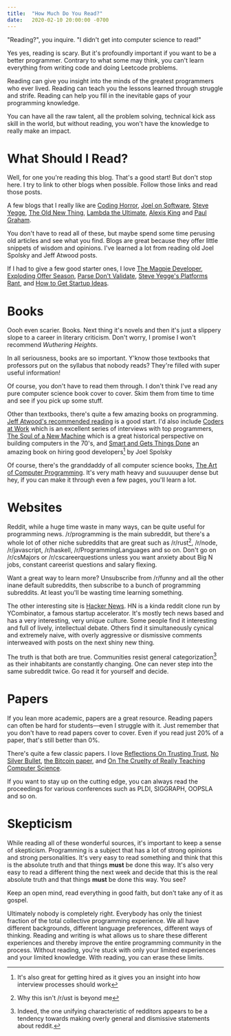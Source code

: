 ```yaml
---
title:  "How Much Do You Read?"
date:   2020-02-10 20:00:00 -0700
---
```


"Reading?", you inquire. "I didn't get into computer science to read!"

Yes yes, reading is scary. But it's profoundly important if you want
to be a better programmer. Contrary to what some may think, you can't
learn everything from writing code and doing Leetcode problems.

Reading can give you insight into the minds of the greatest
programmers who ever lived. Reading can teach you the lessons learned
through struggle and strife. Reading can help you fill in the
inevitable gaps of your programming knowledge.

You can have all the raw talent, all the problem solving, technical
kick ass skill in the world, but without reading, you won't have the
knowledge to really make an impact.

# What Should I Read?

Well, for one you're reading this blog. That's a good start! But don't
stop here. I try to link to other blogs when possible. Follow those
links and read those posts.

A few blogs that I really like are [Coding
Horror](https://blog.codinghorror.com/), [Joel on
Software](https://www.joelonsoftware.com/), [Steve
Yegge](http://steve-yegge.blogspot.com/), [The Old New
Thing](https://devblogs.microsoft.com/oldnewthing/), [Lambda the
Ultimate](http://lambda-the-ultimate.org/), [Alexis
King](https://lexi-lambda.github.io/index.html) and [Paul Graham](http://www.paulgraham.com/articles.html).

You don't have to read all of these, but maybe spend some time
perusing old articles and see what you find. Blogs are great because
they offer little snippets of wisdom and opinions. I've learned a lot
from reading old Joel Spolsky and Jeff Atwood posts.

If I had to give a few good starter ones, I love [The Magpie
Developer](https://blog.codinghorror.com/the-magpie-developer/),
[Exploding Offer
Season](https://www.joelonsoftware.com/2008/11/26/exploding-offer-season/),
[Parse Don't
Validate](https://lexi-lambda.github.io/blog/2019/11/05/parse-don-t-validate/),
[Steve Yegge's Platforms
Rant](https://gist.github.com/chitchcock/1281611), and [How to Get
Startup Ideas](http://www.paulgraham.com/startupideas.html).


# Books

Oooh even scarier. Books. Next thing it's novels and then it's just a
slippery slope to a career in literary criticism. Don't worry, I
promise I won't recommend *Wuthering Heights*.

In all seriousness, books are so important. Y'know those textbooks
that professors put on the syllabus that nobody reads? They're filled
with super useful information!

Of course, you don't have to read them through. I don't think I've
read any pure computer science book cover to cover. Skim them from
time to time and see if you pick up some stuff.

Other than textbooks, there's quite a few amazing books on
programming. [Jeff Atwood's recommended
reading](https://blog.codinghorror.com/recommended-reading-for-developers/)
is a good start. I'd also include [Coders at
Work](http://www.codersatwork.com/) which is an excellent series of
interviews with top programmers, [The Soul of a New
Machine](https://en.wikipedia.org/wiki/The_Soul_of_a_New_Machine)
which is a great historical perspective on building computers in the
70's, and [Smart and Gets Things
Done](https://www.amazon.com/Smart-Gets-Things-Done-Technical/dp/1590598385)
an amazing book on hiring good developers[^1] by Joel Spolsky

[^1]: It's also great for getting hired as it gives you an insight
    into how interview processes should work

Of course, there's the granddaddy of all computer science books, [The
Art of Computer
Programming](https://en.wikipedia.org/wiki/The_Art_of_Computer_Programming). It's
very math heavy and suuuuuper dense but hey, if you can make it
through even a few pages, you'll learn a lot.

# Websites

Reddit, while a huge time waste in many ways, can be quite useful for
programming news. /r/programming is the main subreddit, but there's a
whole lot of other niche subreddits that are great such as
/r/rust[^2], /r/node, /r/javascript, /r/haskell,
/r/ProgrammingLanguages and so on. Don't go on /r/csMajors or
/r/cscareerquestions unless you want anxiety about Big N jobs,
constant careerist questions and salary flexing.

[^2]: Why this isn't /r/ust is beyond me

Want a great way to learn more? Unsubscribe from /r/funny and all the
other inane default subreddits, then subscribe to a bunch of
programming subreddits. At least you'll be wasting time learning
something.

The other interesting site is [Hacker
News](https://news.ycombinator.com/). HN is a kinda reddit clone run
by YCombinator, a famous startup accelerator. It's mostly tech news
based and has a very interesting, very unique culture. Some people
find it interesting and full of lively, intellectual debate. Others
find it simultaneously cynical and extremely naive, with overly
aggressive or dismissive comments interweaved with posts on the next
shiny new thing.

The truth is that both are true. Communities resist general
categorization[^3] as their inhabitants are constantly changing. One
can never step into the same subreddit twice. Go read it for yourself
and decide.

[^3]: Indeed, the one unifying characteristic of redditors appears to
	 be a tendency towards making overly general and dismissive
	 statements about reddit.


# Papers

If you lean more academic, papers are a great resource. Reading papers
can often be hard for students&mdash;even I struggle with it. Just
remember that you don't have to read papers cover to cover. Even if
you read just 20% of a paper, that's still better than 0%.

There's quite a few classic papers. I love [Reflections On Trusting
Trust](https://www.cs.cmu.edu/~rdriley/487/papers/Thompson_1984_ReflectionsonTrustingTrust.pdfq),
[No Silver Bullet](https://en.wikipedia.org/wiki/No_Silver_Bullet),
[the Bitcoin paper](https://bitcoin.org/bitcoin.pdf), and [On The
Cruelty of Really Teaching Computer
Science](https://en.wikipedia.org/wiki/On_the_Cruelty_of_Really_Teaching_Computer_Science).

If you want to stay up on the cutting edge, you can always read the
proceedings for various conferences such as PLDI, SIGGRAPH, OOPSLA and
so on.

# Skepticism

While reading all of these wonderful sources, it's important to keep a
sense of skepticism. Programming is a subject that has a lot of strong
opinions and strong personalities. It's very easy to read something
and think that this is the absolute truth and that things **must** be
done this way. It's also very easy to read a different thing the next
week and decide that this is the real absolute truth and that things
**must** be done this way. You see?

Keep an open mind, read everything in good faith, but don't take any
of it as gospel.

Ultimately nobody is completely right. Everybody has only the tiniest
fraction of the total collective programming experience. We all have
different backgrounds, different language preferences, different ways
of thinking. Reading and writing is what allows us to share these
different experiences and thereby improve the entire programming
community in the process. Without reading, you're stuck with only your
limited experiences and your limited knowledge. With reading, you can
erase these limits.
